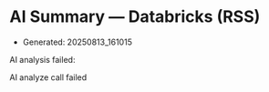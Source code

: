 # AI Summary — Databricks (RSS)

- Generated: 20250813_161015

AI analysis failed:

AI analyze call failed